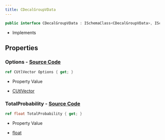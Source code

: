```yaml
---
title: CDecalGroupVData
---
```


```csharp
public interface CDecalGroupVData : ISchemaClass<CDecalGroupVData>, ISchemaField, ISchemaClass, INativeHandle
```

- Implements

## Properties

### **Options** - [Source Code](https://github.com/swiftly-solution/swiftlys2/blob/main/managed/src/SwiftlyS2.Generated/Schemas/Interfaces/CDecalGroupVData.cs#L17)

```csharp
ref CUtlVector Options { get; }
```

- Property Value

- [CUtlVector](/docs/api/)

### **TotalProbability** - [Source Code](https://github.com/swiftly-solution/swiftlys2/blob/main/managed/src/SwiftlyS2.Generated/Schemas/Interfaces/CDecalGroupVData.cs#L19)

```csharp
ref float TotalProbability { get; }
```

- Property Value

- [float](https://learn.microsoft.com/dotnet/api/system.single)

